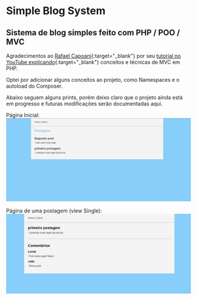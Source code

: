 # Simple Blog System

## Sistema de blog simples feito com PHP / POO / MVC

Agradecimentos ao [Rafael Capoani](https://github.com/RafaelCapo){:target="_blank"} por seu [tutorial no YouTube explicando](https://www.youtube.com/watch?v=Y0DfK_lXu_M&list=PLgbAYUnxJ2NE6eM2xkOlpqJ5sl37bLyKx){:target="_blank"} conceitos e técnicas de MVC em PHP.

Optei por adicionar alguns conceitos ao projeto, como Namespaces e o autoload do Composer.

Abaixo seguem alguns prints, porém deixo claro que o projeto ainda está em progresso e futuras modificações serão documentadas aqui.

Página Inicial:
![Página inicial](index.png)

Página de uma postagem (view Single):
![Página de postagem](posts.png)
